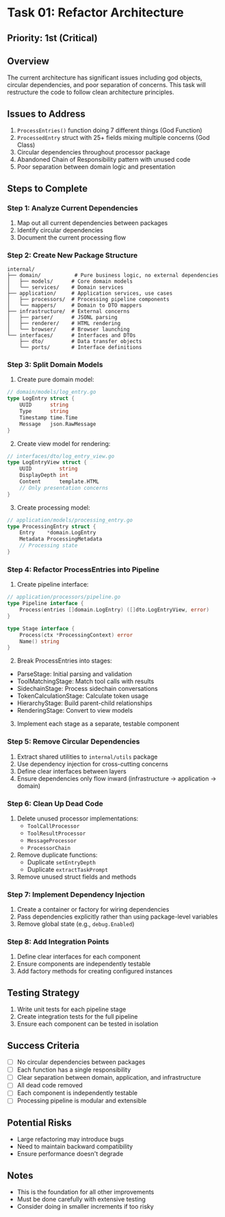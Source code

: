 # Task 01: Refactor Architecture

## Priority: 1st (Critical)

## Overview
The current architecture has significant issues including god objects, circular dependencies, and poor separation of concerns. This task will restructure the code to follow clean architecture principles.

## Issues to Address
1. `ProcessEntries()` function doing 7 different things (God Function)
2. `ProcessedEntry` struct with 25+ fields mixing multiple concerns (God Class)
3. Circular dependencies throughout processor package
4. Abandoned Chain of Responsibility pattern with unused code
5. Poor separation between domain logic and presentation

## Steps to Complete

### Step 1: Analyze Current Dependencies
1. Map out all current dependencies between packages
2. Identify circular dependencies
3. Document the current processing flow

### Step 2: Create New Package Structure
```
internal/
├── domain/           # Pure business logic, no external dependencies
│   ├── models/      # Core domain models
│   └── services/    # Domain services
├── application/     # Application services, use cases
│   ├── processors/  # Processing pipeline components
│   └── mappers/     # Domain to DTO mappers
├── infrastructure/  # External concerns
│   ├── parser/      # JSONL parsing
│   ├── renderer/    # HTML rendering
│   └── browser/     # Browser launching
└── interfaces/      # Interfaces and DTOs
    ├── dto/         # Data transfer objects
    └── ports/       # Interface definitions
```

### Step 3: Split Domain Models
1. Create pure domain model:
```go
// domain/models/log_entry.go
type LogEntry struct {
    UUID      string
    Type      string
    Timestamp time.Time
    Message   json.RawMessage
}
```

2. Create view model for rendering:
```go
// interfaces/dto/log_entry_view.go
type LogEntryView struct {
    UUID         string
    DisplayDepth int
    Content      template.HTML
    // Only presentation concerns
}
```

3. Create processing model:
```go
// application/models/processing_entry.go
type ProcessingEntry struct {
    Entry    *domain.LogEntry
    Metadata ProcessingMetadata
    // Processing state
}
```

### Step 4: Refactor ProcessEntries into Pipeline
1. Create pipeline interface:
```go
// application/processors/pipeline.go
type Pipeline interface {
    Process(entries []domain.LogEntry) ([]dto.LogEntryView, error)
}

type Stage interface {
    Process(ctx *ProcessingContext) error
    Name() string
}
```

2. Break ProcessEntries into stages:
- ParseStage: Initial parsing and validation
- ToolMatchingStage: Match tool calls with results
- SidechainStage: Process sidechain conversations
- TokenCalculationStage: Calculate token usage
- HierarchyStage: Build parent-child relationships
- RenderingStage: Convert to view models

3. Implement each stage as a separate, testable component

### Step 5: Remove Circular Dependencies
1. Extract shared utilities to `internal/utils` package
2. Use dependency injection for cross-cutting concerns
3. Define clear interfaces between layers
4. Ensure dependencies only flow inward (infrastructure → application → domain)

### Step 6: Clean Up Dead Code
1. Delete unused processor implementations:
   - `ToolCallProcessor`
   - `ToolResultProcessor` 
   - `MessageProcessor`
   - `ProcessorChain`
2. Remove duplicate functions:
   - Duplicate `setEntryDepth`
   - Duplicate `extractTaskPrompt`
3. Remove unused struct fields and methods

### Step 7: Implement Dependency Injection
1. Create a container or factory for wiring dependencies
2. Pass dependencies explicitly rather than using package-level variables
3. Remove global state (e.g., `debug.Enabled`)

### Step 8: Add Integration Points
1. Define clear interfaces for each component
2. Ensure components are independently testable
3. Add factory methods for creating configured instances

## Testing Strategy
1. Write unit tests for each pipeline stage
2. Create integration tests for the full pipeline
3. Ensure each component can be tested in isolation

## Success Criteria
- [ ] No circular dependencies between packages
- [ ] Each function has a single responsibility
- [ ] Clear separation between domain, application, and infrastructure
- [ ] All dead code removed
- [ ] Each component is independently testable
- [ ] Processing pipeline is modular and extensible

## Potential Risks
- Large refactoring may introduce bugs
- Need to maintain backward compatibility
- Ensure performance doesn't degrade

## Notes
- This is the foundation for all other improvements
- Must be done carefully with extensive testing
- Consider doing in smaller increments if too risky